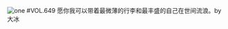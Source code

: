 ![one](http://image.wufazhuce.com/FqxwRRgHM5HDdNKB5GZEsM3gILQ1)
#VOL.649
愿你我可以带着最微薄的行李和最丰盛的自己在世间流浪。by 大冰